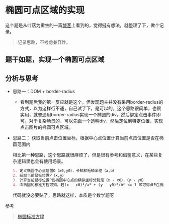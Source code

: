 # 椭圆可点区域的实现

这个题是从叶落为重生的一篇[博客](http://www.cnblogs.com/hongru/p/3187934.html)上看到的，觉得挺有想法，就整理了下，做个记录。

> 记录思路，不考虑兼容性。

## 题干如题，实现一个椭圆可点区域

## 分析与思考

- 思路一：DOM + border-radius
  - 看到题后我的第一反应就是这个，但发现题主并没有采用border-radius的方式，以为这样行不通，自己试了下，是可以的。这个思路很简单，也很实用，就普通用border-radius实现一个椭圆的div，然后绑定点击事件即可。对于复杂场景的，可以先画一个透明div，然后定位到特定位置，实现点击图片的椭圆可点区域。

- 思路二： 获取当前点击位置坐标，根据中心点位置计算当前点击位置是否在椭圆范围内

  相比第一种思路，这个思路就很麻烦了，但是很有参考和借鉴意义，在某些复杂逻辑里也会有使用场景。

    ```markdown
    1. 定义椭圆中心点位置O（x0,y0），长轴和短轴半径（a,b）
    2. 获取当前鼠标位置P（x,y）
    3. 计算当前鼠标位置P到椭圆中心点的横纵坐标分别是（x - x0），（y - y0）
    4. 由椭圆的标准方程可知，若(x - x0)²/a² + (y - y0)²/b² <= 1 即可得点P在椭圆内，否则不在椭圆内
    ```
  代码就没必要贴了，思路就这样，本质是个数学题呀

参考

> [椭圆标准方程](https://baike.baidu.com/item/%E6%A4%AD%E5%9C%86%E7%9A%84%E6%A0%87%E5%87%86%E6%96%B9%E7%A8%8B)
